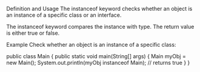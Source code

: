 Definition and Usage
The instanceof keyword checks whether an object is an instance of a specific class or an interface.

The instanceof keyword compares the instance with type. The return value is either true or false.

Example
Check whether an object is an instance of a specific class:

public class Main {
  public static void main(String[] args) {
    Main myObj = new Main();
    System.out.println(myObj instanceof Main); // returns true
  }
}
